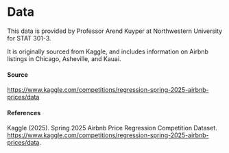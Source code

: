 # Data

This data is provided by Professor Arend Kuyper at Northwestern University for STAT 301-3.

It is originally sourced from Kaggle, and includes information on Airbnb listings in Chicago, Asheville, and Kauai.

#### Source

<https://www.kaggle.com/competitions/regression-spring-2025-airbnb-prices/data>

#### References

Kaggle (2025). Spring 2025 Airbnb Price Regression Competition Dataset. <https://www.kaggle.com/competitions/regression-spring-2025-airbnb-prices/data>.
